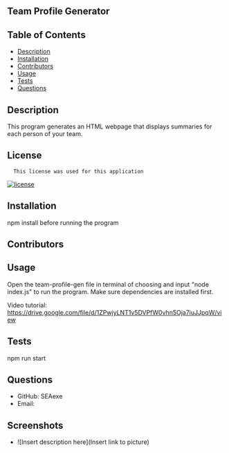 ## Team Profile Generator


## Table of Contents
- [Description](#description)
- [Installation](#installation)
- [Contributors](#contributors)
- [Usage](#usage)
- [Tests](#tests)
- [Questions](#questions)
## Description
This program generates an HTML webpage that displays summaries for each person of your team.
## License
      This license was used for this application

[![license](https://img.shields.io/badge/license-undefined-blue.svg)]()
## Installation
npm install before running the program
## Contributors

## Usage
Open the team-profile-gen file in terminal of choosing and input "node index.js" to run the program. Make sure dependencies are installed first.

Video tutorial: https://drive.google.com/file/d/1ZPwjyLNT1v5DVPfW0vhn5Oja7iuJJpqW/view

## Tests
npm run start
## Questions
- GitHub: SEAexe
- Email: 

## Screenshots
- ![Insert description here](Insert link to picture)

